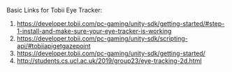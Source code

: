 Basic Links for Tobii Eye Tracker:

1. https://developer.tobii.com/pc-gaming/unity-sdk/getting-started/#step-1-install-and-make-sure-your-eye-tracker-is-working
2. https://developer.tobii.com/pc-gaming/unity-sdk/scripting-api/#tobiiapigetgazepoint
3. https://developer.tobii.com/pc-gaming/unity-sdk/getting-started/
4. http://students.cs.ucl.ac.uk/2019/group23/eye-tracking-2d.html
